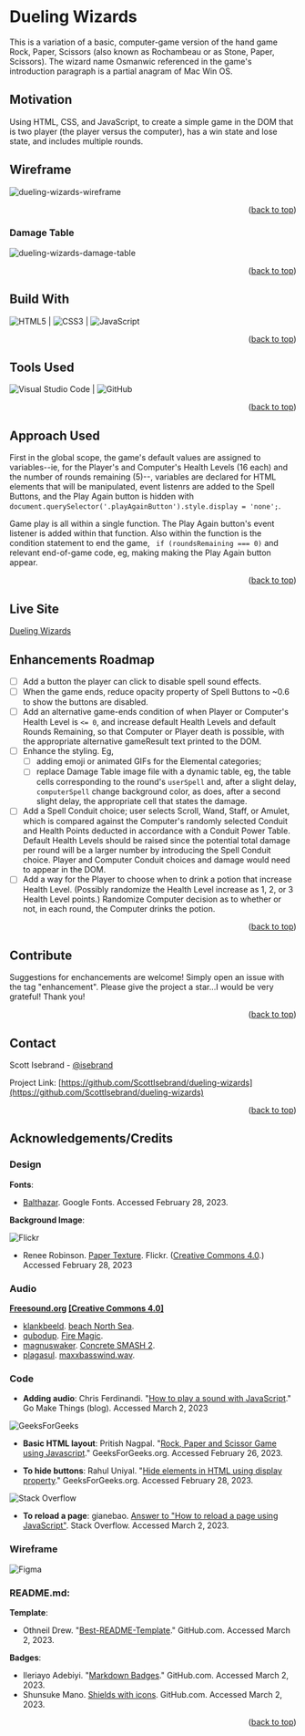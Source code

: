 <a name="readme-top"></a>

# Dueling Wizards

This is a variation of a basic, computer-game version of the hand game Rock, Paper, Scissors (also known as Rochambeau or as Stone, Paper, Scissors). The wizard name Osmanwic referenced in the game's introduction paragraph is a partial anagram of Mac Win OS.

## Motivation

Using HTML, CSS, and JavaScript, to create a simple game in the DOM that is two player (the player versus the computer), has a win state and lose state, and includes multiple rounds.

## Wireframe

![dueling-wizards-wireframe](https://user-images.githubusercontent.com/115107346/221728000-8c826d97-7af5-44ab-a1d7-6f439caf2543.png)

<p align="right">(<a href="#readme-top">back to top</a>)</p>

### Damage Table

![dueling-wizards-damage-table](https://user-images.githubusercontent.com/115107346/222015178-ae5a0ff5-26e4-425b-8774-5df4d043b8e3.png)

<p align="right">(<a href="#readme-top">back to top</a>)</p>

## Build With

![HTML5](https://img.shields.io/badge/html5-%23E34F26.svg?style=for-the-badge&logo=html5&logoColor=white) | ![CSS3](https://img.shields.io/badge/css3-%231572B6.svg?style=for-the-badge&logo=css3&logoColor=white) | ![JavaScript](https://img.shields.io/badge/javascript-%23323330.svg?style=for-the-badge&logo=javascript&logoColor=%23F7DF1E)

<p align="right">(<a href="#readme-top">back to top</a>)</p>

## Tools Used

![Visual Studio Code](https://img.shields.io/badge/Visual%20Studio%20Code-0078d7.svg?style=for-the-badge&logo=visual-studio-code&logoColor=white) | ![GitHub](https://img.shields.io/badge/github-%23121011.svg?style=for-the-badge&logo=github&logoColor=white)

<p align="right">(<a href="#readme-top">back to top</a>)</p>

## Approach Used

First in the global scope, the game's default values are assigned to variables--ie, for the Player's and Computer's Health Levels (16 each) and the number of rounds remaining (5)--, variables are declared for HTML elements that will be manipulated, event listenrs are added to the Spell Buttons, and the Play Again button is hidden with `document.querySelector('.playAgainButton').style.display = 'none';`.

Game play is all within a single function. The Play Again button's event listener is added within that function. Also within the function is the condition statement to end the game, ` if (roundsRemaining === 0)` and relevant end-of-game code, eg, making making the Play Again button appear.

<p align="right">(<a href="#readme-top">back to top</a>)</p>

## Live Site

[Dueling Wizards](https://scottisebrand.github.io/dueling-wizards/)

## Enhancements Roadmap

- [ ] Add a button the player can click to disable spell sound effects.
- [ ] When the game ends, reduce opacity property of Spell Buttons to ~0.6 to show the buttons are disabled.
- [ ] Add an alternative game-ends condition of when Player or Computer's Health Level is `<= 0`, and increase default Health Levels and default Rounds Remaining, so that Computer or Player death is possible, with the appropriate alternative gameResult text printed to the DOM.
- [ ] Enhance the styling. Eg,
  - [ ] adding emoji or animated GIFs for the Elemental categories;
  - [ ] replace Damage Table image file with a dynamic table, eg, the table cells corresponding to the round's `userSpell` and, after a slight delay, `computerSpell` change background color, as does, after a second slight delay, the appropriate cell that states the damage.
- [ ] Add a Spell Conduit choice; user selects Scroll, Wand, Staff, or Amulet, which is compared against the Computer's randomly selected Conduit and Health Points deducted in accordance with a Conduit Power Table. Default Health Levels should be raised since the potential total damage per round will be a larger number by introducing the Spell Conduit choice. Player and Computer Conduit choices and damage would need to appear in the DOM.
- [ ] Add a way for the Player to choose when to drink a potion that increase Health Level. (Possibly randomize the Health Level increase as 1, 2, or 3 Health Level points.) Randomize Computer decision as to whether or not, in each round, the Computer drinks the potion.

<p align="right">(<a href="#readme-top">back to top</a>)</p>

## Contribute

Suggestions for enchancements are welcome! Simply open an issue with the tag "enhancement". Please give the project a star...I would be very grateful! Thank you!

<p align="right">(<a href="#readme-top">back to top</a>)</p>

## Contact

Scott Isebrand - [@isebrand](https://www.instagram.com/isebrand/)

Project Link: [https://github.com/ScottIsebrand/dueling-wizards](https://github.com/ScottIsebrand/dueling-wizards)

<p align="right">(<a href="#readme-top">back to top</a>)</p>

## Acknowledgements/Credits

### Design

**Fonts**:

- [Balthazar](https://fonts.google.com/specimen/Balthazar). Google Fonts. Accessed February 28, 2023.

**Background Image**:

![Flickr](https://img.shields.io/static/v1?style=for-the-badge&message=Flickr&color=0063DC&logo=Flickr&logoColor=FFFFFF&label=)

- Renee Robinson. [Paper Texture](https://www.flickr.com/photos/playingwithpsp/2558160805). Flickr. ([Creative Commons 4.0](https://creativecommons.org/licenses/by/4.0/).) Accessed February 28, 2023

### Audio

**[Freesound.org](https://freesound.org/browse/) [[Creative Commons 4.0]](https://freesound.org/help/faq/#licenses)**

- [klankbeeld](http://freesound.org/people/klankbeeld/). [beach North Sea](https://freesound.org/people/klankbeeld/sounds/393584/#).
- [qubodup](https://freesound.org/people/qubodup/). [Fire Magic](https://freesound.org/people/qubodup/sounds/442872/).
- [magnuswaker](https://freesound.org/people/magnuswaker/). [Concrete SMASH 2](https://freesound.org/people/magnuswaker/sounds/522099/).
- [plagasul](https://freesound.org/people/plagasul/). [maxxbasswind.wav](https://freesound.org/people/plagasul/sounds/611/).

### Code

- **Adding audio**: Chris Ferdinandi. "[How to play a sound with JavaScript](https://gomakethings.com/how-to-play-a-sound-with-javascript/)." Go Make Things (blog). Accessed March 2, 2023

![GeeksForGeeks](https://img.shields.io/badge/GeeksforGeeks-gray?style=for-the-badge&logo=geeksforgeeks&logoColor=35914c)

- **Basic HTML layout**: Pritish Nagpal. "[Rock, Paper and Scissor Game using Javascript](https://www.geeksforgeeks.org/rock-paper-and-scissor-game-using-javascript/)." GeeksForGeeks.org. Accessed February 26, 2023.

- **To hide buttons**: Rahul Uniyal. "[Hide elements in HTML using display property](https://www.geeksforgeeks.org/hide-or-show-elements-in-html-using-display-property/)." GeeksForGeeks.org. Accessed February 28, 2023.

![Stack Overflow](https://img.shields.io/badge/-Stackoverflow-FE7A16?style=for-the-badge&logo=stack-overflow&logoColor=white)

- **To reload a page**: gianebao. [Answer to "How to reload a page using JavaScript"](https://stackoverflow.com/questions/3715047/how-to-reload-a-page-using-javascript?noredirect=1&lq=1). Stack Overflow. Accessed March 2, 2023.

### Wireframe

![Figma](https://img.shields.io/badge/figma-%23F24E1E.svg?style=for-the-badge&logo=figma&logoColor=white)

### README.md:

**Template**:

- Othneil Drew. "[Best-README-Template](https://github.com/othneildrew/Best-README-Template)." GitHub.com. Accessed March 2, 2023.

**Badges**:

- Ileriayo Adebiyi. "[Markdown Badges](https://github.com/Ileriayo/markdown-badges)." GitHub.com. Accessed March 2, 2023.
- Shunsuke Mano. [Shields with icons](https://github.com/progfay/shields-with-icon/blob/master/Snippets.md). GitHub.com. Accessed March 2, 2023.

<p align="right">(<a href="#readme-top">back to top</a>)</p>

<!-- MARKDOWN LINKS & IMAGES -->
<!-- https://www.markdownguide.org/basic-syntax/#reference-style-links -->
